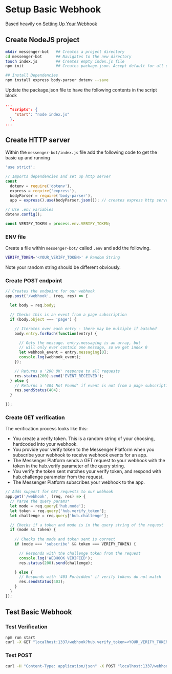 # Setup Basic Webhook

Based heavily on [Setting Up Your Webhook](https://developers.facebook.com/docs/messenger-platform/getting-started/webhook-setup)

## Create NodeJS project

```bash
mkdir messenger-bot   ## Creates a project directory
cd messenger-bot      ## Navigates to the new directory
touch index.js        ## Creates empty index.js file
npm init              ## Creates package.json. Accept default for all questions.

## Install Dependencies
npm install express body-parser dotenv --save
```

Update the package.json file to have the following contents in the script block

```json
...
  "scripts": {
    "start": "node index.js"
  },
...
```

## Create HTTP server

Within the `messenger-bot/index.js` file add the following code to get the basic up and running

```javascript
'use strict';

// Imports dependencies and set up http server
const
  dotenv = require('dotenv'),
  express = require('express'),
  bodyParser = require('body-parser'),
  app = express().use(bodyParser.json()); // creates express http server

// Use .env variables
dotenv.config();

const VERIFY_TOKEN = process.env.VERIFY_TOKEN;
```

### ENV file

Create a file within `messenger-bot/` called `.env` and add the following.

```bash
VERIFY_TOKEN='<YOUR_VERIFY_TOKEN>' # Random String
```

Note your random string should be different obviously.

### Create POST endpoint

```javascript
// Creates the endpoint for our webhook
app.post('/webhook', (req, res) => {  

  let body = req.body;

  // Checks this is an event from a page subscription
  if (body.object === 'page') {

    // Iterates over each entry - there may be multiple if batched
    body.entry.forEach(function(entry) {

      // Gets the message. entry.messaging is an array, but 
      // will only ever contain one message, so we get index 0
      let webhook_event = entry.messaging[0];
      console.log(webhook_event);
    });

    // Returns a '200 OK' response to all requests
    res.status(200).send('EVENT_RECEIVED');
  } else {
    // Returns a '404 Not Found' if event is not from a page subscription
    res.sendStatus(404);
  }

});
```

### Create GET verification

The verification process looks like this:

* You create a verify token. This is a random string of your choosing, hardcoded into your webhook.
* You provide your verify token to the Messenger Platform when you subscribe your webhook to receive webhook events for an app.
* The Messenger Platform sends a GET request to your webhook with the token in the hub.verify parameter of the query string.
* You verify the token sent matches your verify token, and respond with hub.challenge parameter from the request.
* The Messenger Platform subscribes your webhook to the app.

```javascript
// Adds support for GET requests to our webhook
app.get('/webhook', (req, res) => {
  // Parse the query params*
  let mode = req.query['hub.mode'];
  let token = req.query['hub.verify_token'];
  let challenge = req.query['hub.challenge'];

  // Checks if a token and mode is in the query string of the request
  if (mode && token) {
  
    // Checks the mode and token sent is correct
    if (mode === 'subscribe' && token === VERIFY_TOKEN) {

      // Responds with the challenge token from the request
      console.log('WEBHOOK_VERIFIED');
      res.status(200).send(challenge);

    } else {
      // Responds with '403 Forbidden' if verify tokens do not match
      res.sendStatus(403);
    }
  }
});
```

## Test Basic Webhook

### Test Verification

```bash
npm run start
curl -X GET "localhost:1337/webhook?hub.verify_token=<YOUR_VERIFY_TOKEN>&hub.challenge=CHALLENGE_ACCEPTED&hub.mode=subscribe"
```

### Test POST

```bash
curl -H "Content-Type: application/json" -X POST "localhost:1337/webhook" -d '{"object": "page", "entry": [{"messaging": [{"message": "TEST_MESSAGE"}]}]}'
```